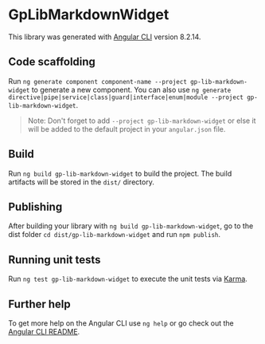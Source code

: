 # GpLibMarkdownWidget

This library was generated with [Angular CLI](https://github.com/angular/angular-cli) version 8.2.14.

## Code scaffolding

Run `ng generate component component-name --project gp-lib-markdown-widget` to generate a new component. You can also use `ng generate directive|pipe|service|class|guard|interface|enum|module --project gp-lib-markdown-widget`.
> Note: Don't forget to add `--project gp-lib-markdown-widget` or else it will be added to the default project in your `angular.json` file. 

## Build

Run `ng build gp-lib-markdown-widget` to build the project. The build artifacts will be stored in the `dist/` directory.

## Publishing

After building your library with `ng build gp-lib-markdown-widget`, go to the dist folder `cd dist/gp-lib-markdown-widget` and run `npm publish`.

## Running unit tests

Run `ng test gp-lib-markdown-widget` to execute the unit tests via [Karma](https://karma-runner.github.io).

## Further help

To get more help on the Angular CLI use `ng help` or go check out the [Angular CLI README](https://github.com/angular/angular-cli/blob/master/README.md).
